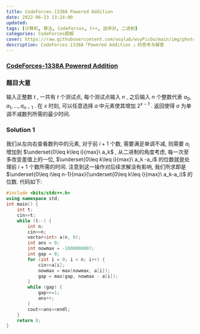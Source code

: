 ```yaml
---
title: CodeForces-1338A Powered Addition 
date: 2022-06-23 13:24:00
updated:
tags: [计算机, 算法, CodeForces, C++, 逆序对, 二进制]
categories: CodeForces题解
cover: https://raw.githubusercontent.com/wsylab/wsyPicGo/main/img/photo-1440470177828-6381dc5074ba
description: CodeForces-1338A「Powered Addition 」的思考与解答
---
```

### [CodeForces-1338A Powered Addition](https://codeforces.com/problemset/problem/1338/A)

### 题目大意
输入正整数 $t$ , 一共有 $t$ 个测试点, 每个测试点输入 $n$ , 之后输入 $n$ 个整数代表 $a_0, a_1,...,a_{n-1}$ . 在 $x$ 时刻, 可以任意选择 $a$ 中元素使其增加 $2^{x-1}$ . 返回使得 $a$ 为单调不减数列所需的最少时间.
### Solution 1
我们从左向右查看数列中的元素, 对于前 $i + 1$ 个数, 需要满足单调不减, 则需要 $a_i$ 增加到 $\underset{0\leq k\leq i}{max}\ a_k$ , 从二进制的角度考虑, 每一次至多改变差值上的一位, $\underset{0\leq k\leq i}{max}\ a_k -a_i$ 的位数就是处理前 $i + 1$ 个数所需的时间. 注意到这一操作对后续求解没有影响, 我们所求即是 $\underset{0\leq i\leq n-1}{max}(\underset{0\leq k\leq i}{max}\ a_k-a_i)$ 的位数.
代码如下:
```C++
#include <bits/stdc++.h>
using namespace std;
int main() {
    int t;
    cin>>t;
    while (t--) {
        int n;
        cin>>n;
        vector<int> a(n, 0);
        int ans = 0;
        int nowmax = -1000000007;
        int gap = 0;
        for (int i = 0; i < n; i++) {
            cin>>a[i];
            nowmax = max(nowmax, a[i]);
            gap = max(gap, nowmax - a[i]);
        }
        while (gap) {
            gap>>=1;
            ans++;
        }
        cout<<ans<<endl;
    }
    return 0;
}
```